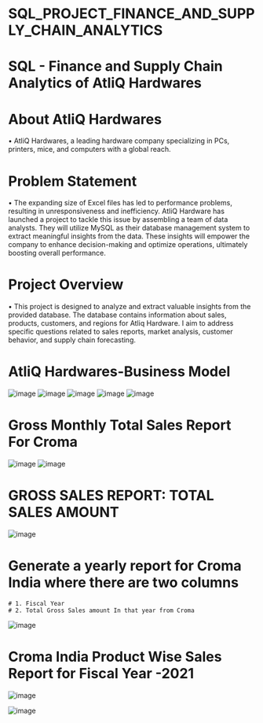 # SQL_PROJECT_FINANCE_AND_SUPPLY_CHAIN_ANALYTICS
# SQL - Finance and Supply Chain Analytics of AtliQ Hardwares

# About AtliQ Hardwares
•	AtliQ Hardwares, a leading hardware company specializing in PCs, printers, mice, and computers with a global reach.

# Problem Statement
•	The expanding size of Excel files has led to performance problems, resulting in unresponsiveness and inefficiency. AtliQ  Hardware has launched a project to tackle this issue by assembling a team of data analysts. They will utilize MySQL as their database management system to extract meaningful insights from the data. These insights will empower the company to enhance decision-making and optimize operations, ultimately boosting overall performance.

# Project Overview
•	This project is designed to analyze and extract valuable insights from the provided database. The database contains information about sales, products, customers, and regions for Atliq Hardware.  I aim to address specific questions related to sales reports, market analysis, customer behavior, and supply chain forecasting.

# AtliQ Hardwares-Business Model 
![image](https://github.com/user-attachments/assets/039d21bb-f328-4bc5-9fde-52eb233de462)
![image](https://github.com/user-attachments/assets/dff474df-9249-491a-be73-5b78fb7297db)
![image](https://github.com/user-attachments/assets/91ed30d3-eb5e-4d5f-a731-525b791062d5)
![image](https://github.com/user-attachments/assets/472f71d1-13b9-49dc-ba20-b142da63bf34)
![image](https://github.com/user-attachments/assets/3b33ec27-a76c-444c-a5b5-7fe86a3db594)


# Gross Monthly Total Sales Report For Croma
![image](https://github.com/user-attachments/assets/ad868322-6d1f-4738-87a4-bafdffd58f79)
![image](https://github.com/user-attachments/assets/89d0c00c-d5f2-406a-afa9-7b48058a9064)

# GROSS SALES REPORT: TOTAL SALES AMOUNT
![image](https://github.com/user-attachments/assets/a8949e96-33eb-494d-b88f-4cf8fbe4ad6d)


# Generate a yearly report for Croma India where there are two columns
	# 1. Fiscal Year
	# 2. Total Gross Sales amount In that year from Croma
![image](https://github.com/user-attachments/assets/8821a0d0-0987-4c50-bf1a-beb013c8b81a)


# Croma India Product Wise Sales Report for Fiscal Year -2021
![image](https://github.com/user-attachments/assets/baf6a750-412e-4367-adb0-1cc8a4eeb145)

![image](https://github.com/user-attachments/assets/44d98375-9d23-4ba7-a18c-880448a2b7fd)

#

